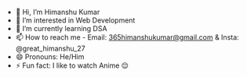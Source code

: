 - 👋 Hi, I’m Himanshu Kumar
- 👀 I’m interested in Web Development
- 🌱 I’m currently learning DSA
- 📫 How to reach me - Email: 365himanshukumar@gmail.com & Insta: @great_himanshu_27
- 😄 Pronouns: He/Him
- ⚡ Fun fact: I like to watch Anime 😌

<!---
Great-Himanshu/Great-Himanshu is a ✨ special ✨ repository because its `README.md` (this file) appears on your GitHub profile.
You can click the Preview link to take a look at your changes.
--->
